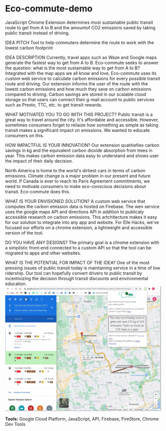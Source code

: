 # Eco-commute-demo
JavaScript Chrome Extension determines most sustainable public transit route to get from A to B and the amountof CO2 emissions saved by taking public transit instead of driving. 

IDEA PITCH
Tool to help commuters determine the route to work with the lowest carbon footprint

IDEA DESCRIPTION
Currently, travel apps such as Waze and Google maps generate the fastest way to get from A to B. Eco-commute seeks to answer the question: what is the most sustainable way to get from A to B? Integrated with the map apps we all know and love, Eco-commute uses its custom web service to calculate carbon emissions for every possible transit route and driving. Our extension informs the user of the route with the lowest carbon emissions and how much they save on carbon emissions compared to driving. Carbon savings are stored in our scalable cloud storage so that users can connect their g-mail account to public services such as Presto, TTC, etc. to get transit rewards. 

WHAT MOTIVATED YOU TO GO WITH THIS PROJECT?
Public transit is a great way to travel around the city. It's affordable and accessible. However, sometimes consumers forget to reliaize how something as simple as taking transit makes a significant impact on emissions. We wanted to educate consumers on this. 

HOW IMPACTFUL IS YOUR INNOVATION?
Our extension quatitiefies carbon savings in kg and the equivalent carbon dioxide absorption from trees in year. This makes carbon emission data easy to understand and shows user the impact of their daily decision. 

North America is home to the world's dirtiest cars in terms of carbon emissions. Climate change is a major problem in our present and future world. If Canada is ever to reach its Paris Agreement commitments, we need to motivate consumers to make eco-conscious decisions about transit. Eco-commute does this. 

WHAT IS YOUR ENVISIONED SOLUTION?
A custom web service that computes the carbon emission data is hosted on Firebase. The wen service uses the google maps API and directions API in addition to publicaly accessible research on carbon emissions. This artchitecture makes it easy for our solution to integrate into any app and website. For Elle Hacks, we've focused our efforts on a chrome extension, a lightweight and accessible version of the tool. 

DO YOU HAVE ANY DESIGNS?
The primary goal is a chrome extension with a simplistic front-end connected to a custom API so that the tool can be migrated to apps and other websites. 

WHAT IS THE POTENTIAL FOR IMPACT OF THE IDEA?
One of the most pressing issues of public transit today is maintaining service in a time of low ridership. Our tool can hopefully convert drivers to public transit by incentivizing the decision through transit discounts and environmental education. 
![](./images/ecommute.png)

<b>Tools:</b> Google Cloud Platform, JavaScript, API, Firebase, FireStore, Chrome Dev Tools

